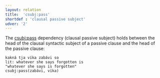 ```yaml
---
layout: relation
title:  'csubj:pass'
shortdef : 'clausal passive subject'
udver: '2'
---
```


The [csubj:pass]() dependency (clausal passive subject) holds between the head of the clausal syntactic subject of  a  passive clause and the head of the passive clause:

~~~ sdparse
kakná tja víka zabávi so 
lit: whatever she says forgotten is
"whatever she says is forgotten" 
csubj:pass(zabávi, víka) 
~~~
<!-- Interlanguage links updated Po 11. listopadu 2024, 20:10:45 CET -->
